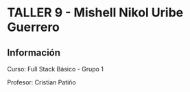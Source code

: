 <h1>TALLER 9 - Mishell Nikol Uribe Guerrero</h1>

<h2>Información</h2>

<p>Curso: Full Stack Básico - Grupo 1</p>
<p>Profesor: Cristian Patiño</p>